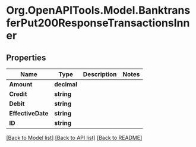 # Org.OpenAPITools.Model.BanktransferPut200ResponseTransactionsInner

## Properties

Name | Type | Description | Notes
------------ | ------------- | ------------- | -------------
**Amount** | **decimal** |  | 
**Credit** | **string** |  | 
**Debit** | **string** |  | 
**EffectiveDate** | **string** |  | 
**ID** | **string** |  | 

[[Back to Model list]](../README.md#documentation-for-models) [[Back to API list]](../README.md#documentation-for-api-endpoints) [[Back to README]](../README.md)

